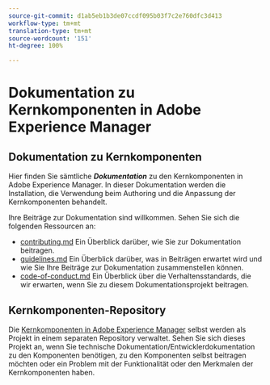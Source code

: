 ```yaml
---
source-git-commit: d1ab5eb1b3de07ccdf095b03f7c2e760dfc3d413
workflow-type: tm+mt
translation-type: tm+mt
source-wordcount: '151'
ht-degree: 100%

---
```

# Dokumentation zu Kernkomponenten in Adobe Experience Manager

## Dokumentation zu Kernkomponenten

Hier finden Sie sämtliche ***Dokumentation*** zu den Kernkomponenten in Adobe Experience Manager. In dieser Dokumentation werden die Installation, die Verwendung beim Authoring und die Anpassung der Kernkomponenten behandelt.

Ihre Beiträge zur Dokumentation sind willkommen. Sehen Sie sich die folgenden Ressourcen an:

* [contributing.md](contributing.md) Ein Überblick darüber, wie Sie zur Dokumentation beitragen.
* [guidelines.md](guidelines.md) Ein Überblick darüber, was in Beiträgen erwartet wird und wie Sie Ihre Beiträge zur Dokumentation zusammenstellen können.
* [code-of-conduct.md](code-of-conduct.md) Ein Überblick über die Verhaltensstandards, die wir erwarten, wenn Sie zu diesem Dokumentationsprojekt beitragen.

## Kernkomponenten-Repository

Die [Kernkomponenten in Adobe Experience Manager](https://github.com/adobe/aem-core-wcm-components) selbst werden als Projekt in einem separaten Repository verwaltet. Sehen Sie sich dieses Projekt an, wenn Sie technische Dokumentation/Entwicklerdokumentation zu den Komponenten benötigen, zu den Komponenten selbst beitragen möchten oder ein Problem mit der Funktionalität oder den Merkmalen der Kernkomponenten haben.
